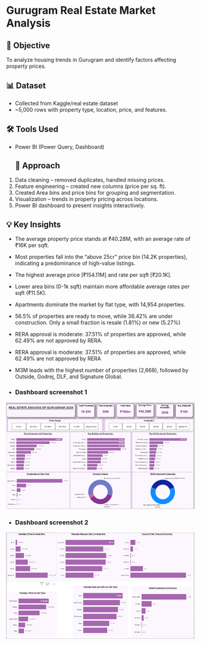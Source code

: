#  Gurugram Real Estate Market Analysis

## 📌 Objective  
To analyze housing trends in Gurugram and identify factors affecting property prices.  

## 📊 Dataset  
- Collected from Kaggle/real estate dataset
- ~5,000 rows with property type, location, price, and features.

## 🛠️ Tools Used    
- Power BI (Power Query, Dashboard)


  ## 🔎 Approach  
1. Data cleaning – removed duplicates, handled missing prices.  
2. Feature engineering – created new columns (price per sq. ft).
3. Created Area bins and price bins for grouping and segmentation.
4. Visualization – trends in property pricing across locations.  
5. Power BI dashboard to present insights interactively.


## 💡 Key Insights  
- The average property price stands at ₹40.28M, with an average rate of ₹16K per sqft.  
- Most properties fall into the “above 25cr” price bin (14.2K properties), indicating a predominance of high-value listings.
- The highest average price [₹154.11M] and rate per sqft [₹20.1K].
- Lower area bins (0-1k sqft) maintain more affordable average rates per sqft (₹11.5K).
- Apartments dominate the market by flat type, with 14,954 properties.
- 56.5% of properties are ready to move, while 36.42% are under construction. Only a small fraction is resale (1.81%) or new (5.27%)
- RERA approval is moderate: 37.51% of properties are approved, while 62.49% are not approved by RERA.
- RERA approval is moderate: 37.51% of properties are approved, while 62.49% are not approved by RERA
- M3M leads with the highest number of properties (2,668), followed by Outside, Godrej, DLF, and Signature Global.

- ### Dashboard screenshot 1
![](images/Visual1.png)

- ### Dashboard screenshot 2
![](images/Visual2.png)
